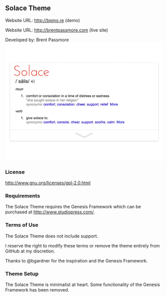 ## Solace Theme

Website URL: http://bpmo.re (demo)

Website URL: http://brentpassmore.com (live site)

Developed by: Brent Passmore
![Solace screenshot image](https://raw.githubusercontent.com/bpmore/Solace/master/screenshot.png)

### License

http://www.gnu.org/licenses/gpl-2.0.html

### Requirements

The Solace Theme requires the Genesis Framework which can be purchased at http://www.studiopress.com/.

### Terms of Use

The Solace Theme does not include support.

I reserve the right to modify these terms or remove the theme entirely from GitHub at my discretion.

Thanks to @bgardner for the inspiration and the Genesis Framework.

### Theme Setup

The Solace Theme is minimalist at heart. Some functionality of the Genesis Framework has been removed.
